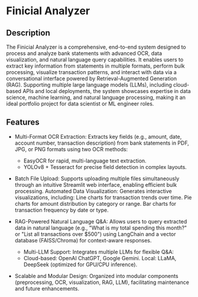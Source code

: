 # Finicial Analyzer
## Description
The Finicial Analyzer is a comprehensive, end-to-end system designed to process and analyze bank statements with advanced OCR, data visualization, and natural language query capabilities. It enables users to extract key information from statements in multiple formats, perform bulk processing, visualize transaction patterns, and interact with data via a conversational interface powered by Retrieval-Augmented Generation (RAG). Supporting multiple large language models (LLMs), including cloud-based APIs and local deployments, the system showcases expertise in data science, machine learning, and natural language processing, making it an ideal portfolio project for data scientist or ML engineer roles.

## Features

- Multi-Format OCR Extraction: Extracts key fields (e.g., amount, date, account number, transaction description) from bank statements in PDF, JPG, or PNG formats using two OCR methods:
  - EasyOCR for rapid, multi-language text extraction.
  - YOLOv8 + Tesseract for precise field detection in complex layouts.


- Batch File Upload: Supports uploading multiple files simultaneously through an intuitive Streamlit web interface, enabling efficient bulk processing.
Automated Data Visualization: Generates interactive visualizations, including:
Line charts for transaction trends over time.
Pie charts for amount distribution by category or range.
Bar charts for transaction frequency by date or type.


- RAG-Powered Natural Language Q&A: Allows users to query extracted data in natural language (e.g., "What is my total spending this month?" or "List all transactions over $500") using LangChain and a vector database (FAISS/Chroma) for context-aware responses.
    - Multi-LLM Support: Integrates multiple LLMs for flexible Q&A:
  - Cloud-based: OpenAI ChatGPT, Google Gemini.
Local: LLaMA, DeepSeek (optimized for GPU/CPU inference).


- Scalable and Modular Design: Organized into modular components (preprocessing, OCR, visualization, RAG, LLM), facilitating maintenance and future enhancements.
